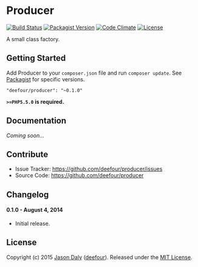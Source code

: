 # Producer

[![Build Status](https://travis-ci.org/deefour/producer.svg)](https://travis-ci.org/deefour/producer)
[![Packagist Version](http://img.shields.io/packagist/v/deefour/producer.svg)](https://packagist.org/packages/deefour/producer)
[![Code Climate](https://codeclimate.com/github/deefour/producer/badges/gpa.svg)](https://codeclimate.com/github/deefour/producer)
[![License](https://poser.pugx.org/deefour/producer/license.svg)](https://packagist.org/packages/deefour/producer)

A small class factory.

## Getting Started

Add Producer to your `composer.json` file and run `composer update`. See [Packagist](https://packagist.org/packages/deefour/producer) for specific versions.

```
"deefour/producer": "~0.1.0"
```

**`>=PHP5.5.0` is required.**

## Documentation

*Coming soon...*

## Contribute

- Issue Tracker: https://github.com/deefour/producer/issues
- Source Code: https://github.com/deefour/producer

## Changelog

#### 0.1.0 - August 4, 2014

 - Initial release.

## License

Copyright (c) 2015 [Jason Daly](http://www.deefour.me) ([deefour](https://github.com/deefour)). Released under the [MIT License](http://deefour.mit-license.org/).
